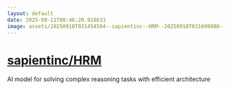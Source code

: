 ```yaml
---
layout: default
date: 2025-09-11T00:46:20.918633
image: assets/20250910T031454504--sapientinc--HRM--20250910T031609908--cropped.png
---
```


# [sapientinc/HRM](https://github.com/sapientinc/HRM)

AI model for solving complex reasoning tasks with efficient architecture
